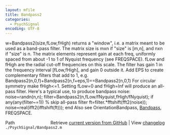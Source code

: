 ```yaml
---
layout: mfile
title: Bandpass2
categories:
  - PsychSignal
encoding: UTF-8
---
```


w=Bandpass2\(size,fLow,fHigh\) returns a "window", i.e. a matrix meant to be
used as a band-pass filter. The matrix size is mxn if "size" is \[m,n\],
and nxn if "size" is n. The matrix elements represent gain at each freq,
uniformly spaced from about -1 to 1 of Nyquist frequency \(see
FREQSPACE\). fLow and fHigh are the radial cut-off frequencies on this
scale. The filter has gain 1 in the frequency interval \[fLow,fHigh\], and
gain 0 outside it. Add EPS to create complementary filters that add to
1, e.g.
    Bandpass2\(n,0,f\)+Bandpass2\(n,f+eps,1\)==Bandpass2\(n,0,1\)
For circular symmetry make fHigh<=1. Setting fLow=0 and fHigh=Inf will
produce an all-pass filter. Here's a typical use, to produce bandpass
noise:
    noise=randn\(n,n\);
    filter=Bandpass2\(n,fLow/fNyquist,fHigh/fNyquist\);
    if any\(any\(filter~=1\)\) % skip all-pass filter
        ft=filter.\*fftshift\(fft2\(noise\)\);
        noise=real\(ifft2\(ifftshift\(ft\)\)\);
    end
Also see OrientationBandpass, [Bandpass](/docs/Bandpass), FREQSPACE.


<div class="code_header" style="text-align:right;">
  <span style="float:left;">Path&nbsp;&nbsp;</span> <span class="counter">Retrieve <a href=
  "https://raw.github.com/Psychtoolbox-3/Psychtoolbox-3/beta/./PsychSignal/Bandpass2.m">current version from GitHub</a> | View <a href=
  "https://github.com/Psychtoolbox-3/Psychtoolbox-3/commits/beta/./PsychSignal/Bandpass2.m">changelog</a></span>
</div>
<div class="code">
  <code>./PsychSignal/Bandpass2.m</code>
</div>
